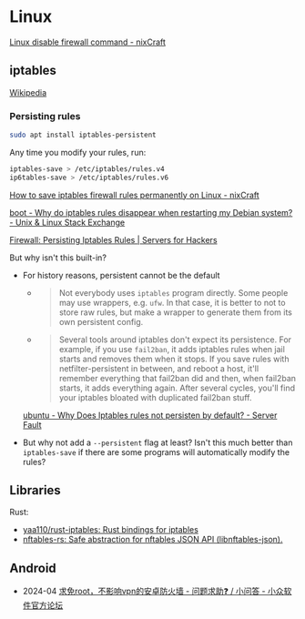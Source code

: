 # Linux
[Linux disable firewall command - nixCraft](https://www.cyberciti.biz/faq/linux-disable-firewall-command/)

## iptables
[Wikipedia](https://en.wikipedia.org/wiki/Iptables)

### Persisting rules
```sh
sudo apt install iptables-persistent
```
Any time you modify your rules, run:
```sh
iptables-save > /etc/iptables/rules.v4
ip6tables-save > /etc/iptables/rules.v6
```

[How to save iptables firewall rules permanently on Linux - nixCraft](https://www.cyberciti.biz/faq/how-to-save-iptables-firewall-rules-permanently-on-linux/)

[boot - Why do iptables rules disappear when restarting my Debian system? - Unix & Linux Stack Exchange](https://unix.stackexchange.com/questions/52376/why-do-iptables-rules-disappear-when-restarting-my-debian-system)

[Firewall: Persisting Iptables Rules | Servers for Hackers](https://serversforhackers.com/c/firewall-persisting-iptables-rules)

But why isn't this built-in?
- For history reasons, persistent cannot be the default
  - > Not everybody uses `iptables` program directly. Some people may use wrappers, e.g. `ufw`. In that case, it is better to not to store raw rules, but make a wrapper to generate them from its own persistent config.
  - > Several tools around iptables don't expect its persistence. For example, if you use `fail2ban`, it adds iptables rules when jail starts and removes them when it stops. If you save rules with netfilter-persistent in between, and reboot a host, it'll remember everything that fail2ban did and then, when fail2ban starts, it adds everything again. After several cycles, you'll find your iptables bloated with duplicated fail2ban stuff.

  [ubuntu - Why Does Iptables rules not persisten by default? - Server Fault](https://serverfault.com/questions/1103763/why-does-iptables-rules-not-persisten-by-default)

- But why not add a `--persistent` flag at least? Isn't this much better than `iptables-save` if there are some programs will automatically modify the rules?

## Libraries
Rust:
- [yaa110/rust-iptables: Rust bindings for iptables](https://github.com/yaa110/rust-iptables)
- [nftables-rs: Safe abstraction for nftables JSON API (libnftables-json).](https://github.com/namib-project/nftables-rs)

## Android
- 2024-04 [求免root，不影响vpn的安卓防火墙 - 问题求助❓ / 小问答 - 小众软件官方论坛](https://meta.appinn.net/t/topic/55026)
